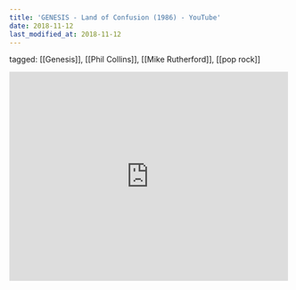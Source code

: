 ```yaml
---
title: 'GENESIS - Land of Confusion (1986) - YouTube'
date: 2018-11-12
last_modified_at: 2018-11-12
---
```

tagged: [[Genesis]], [[Phil Collins]], [[Mike Rutherford]], [[pop rock]]
<iframe allow="accelerometer; autoplay; clipboard-write; encrypted-media; gyroscope; picture-in-picture" allowfullscreen="" frameborder="0" height="375" id="youtube_iframe" src="https://www.youtube.com/embed/QHmH1xQ2Pf4?feature=oembed&amp;enablejsapi=1&amp;origin=https://safe.txmblr.com&amp;wmode=opaque" width="500"></iframe>
